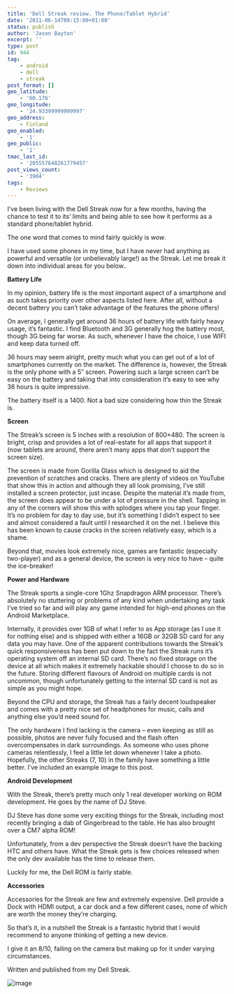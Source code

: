```yaml
---
title: 'Dell Streak review. The Phone/Tablet Hybrid'
date: '2011-06-14T09:15:00+01:00'
status: publish
author: 'Jason Bayton'
excerpt: ''
type: post
id: 944
tag:
    - android
    - dell
    - streak
post_format: []
geo_latitude:
    - '60.176'
geo_longitude:
    - '24.93399999999997'
geo_address:
    - Finland
geo_enabled:
    - '1'
geo_public:
    - '1'
tmac_last_id:
    - '205557648261779457'
post_views_count:
    - '3904'
tags:
    - Reviews
---
```

I’ve been living with the Dell Streak now for a few months, having the chance to test it to its’ limits and being able to see how it performs as a standard phone/tablet hybrid.

The one word that comes to mind fairly quickly is *wow*.

I have used some phones in my time, but I have never had anything as powerful and versatile (or unbelievably large!) as the Streak. Let me break it down into individual areas for you below..

**Battery Life**

In my opinion, battery life is the most important aspect of a smartphone and as such takes priority over other aspects listed here. After all, without a decent battery you can’t take advantage of the features the phone offers!

On average, I generally get around 36 hours of battery life with fairly heavy usage, it’s fantastic. I find Bluetooth and 3G generally hog the battery most, though 3G being far worse. As such, whenever I have the choice, I use WIFI and keep data turned off.

36 hours may seem alright, pretty much what you can get out of a lot of smartphones currently on the market. The difference is, however, the Streak is the only phone with a 5″ screen. Powering such a large screen can’t be easy on the battery and taking that into consideration it’s easy to see why 36 hours is quite impressive.

The battery itself is a 1400. Not a bad size considering how thin the Streak is.

**Screen**

The Streak’s screen is 5 inches with a resolution of 800×480. The screen is bright, crisp and provides a lot of real-estate for all apps that support it (now tablets are around, there aren’t many apps that don’t support the screen size).

The screen is made from Gorilla Glass which is designed to aid the prevention of scratches and cracks. There are plenty of videos on YouTube that show this in action and although they all look promising, I’ve still installed a screen protector, just incase. Despite the material it’s made from, the screen does appear to be under a lot of pressure in the shell. Tapping in any of the corners will show this with splodges where you tap your finger. It’s no problem for day to day use, but it’s something I didn’t expect to see and almost considered a fault until I researched it on the net. I believe this has been known to cause cracks in the screen relatively easy, which is a shame.

Beyond that, movies look extremely nice, games are fantastic (especially two-player) and as a general device, the screen is very nice to have – quite the ice-breaker!

**Power and Hardware**

The Streak sports a single-core 1Ghz Snapdragon ARM processor. There’s absolutely no stuttering or problems of any kind when undertaking any task I’ve tried so far and will play any game intended for high-end phones on the Android Marketplace.

Internally, it provides over 1GB of what I refer to as App storage (as I use it for nothing else) and is shipped with either a 16GB or 32GB SD card for any data you may have. One of the apparent contributions towards the Streak’s quick responsiveness has been put down to the fact the Streak runs it’s operating system off an internal SD card. There’s no fixed storage on the device at all which makes it extremely hackable should I choose to do so in the future. Storing different flavours of Android on multiple cards is not uncommon, though unfortunately getting to the internal SD card is not as simple as you might hope.

Beyond the CPU and storage, the Streak has a fairly decent loudspeaker and comes with a pretty nice set of headphones for music, calls and anything else you’d need sound for.

The only hardware I find lacking is the camera – even keeping as still as possible, photos are never fully focused and the flash often overcompensates in dark surroundings. As someone who uses phone cameras relentlessly, I feel a little let down whenever I take a photo. Hopefully, the other Streaks (7, 10) in the family have something a little better. I’ve included an example image to this post.

**Android Development**

With the Streak, there’s pretty much only 1 real developer working on ROM development. He goes by the name of DJ Steve.

DJ Steve has done some very exciting things for the Streak, including most recently bringing a dab of Gingerbread to the table. He has also brought over a CM7 alpha ROM!

Unfortunately, from a dev perspective the Streak doesn’t have the backing HTC and others have. What the Streak gets is few choices released when the only dev available has the time to release them.

Luckily for me, the Dell ROM is fairly stable.

**Accessories**

Accessories for the Streak are few and extremely expensive. Dell provide a Dock with HDMI output, a car dock and a few different cases, none of which are worth the money they’re charging.

So that’s it, in a nutshell the Streak is a fantastic hybrid that I would recommend to anyone thinking of getting a new device.

I give it an 8/10, failing on the camera but making up for it under varying circumstances.

Written and published from my Dell Streak.

![image](https://cdn.bayton.org/uploads/2011/06/wpid-IMG_20110613_144251.jpg)